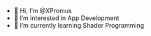 - 👋 Hi, I’m @XPromus
- 👀 I’m interested in App Development
- 🌱 I’m currently learning Shader Programming

<!---
XPromus/XPromus is a ✨ special ✨ repository because its `README.md` (this file) appears on your GitHub profile.
You can click the Preview link to take a look at your changes.
--->
